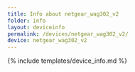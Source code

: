 ```yaml
---
title: Info about netgear_wag302_v2
folder: info
layout: deviceinfo
permalink: /devices/netgear_wag302_v2/
device: netgear_wag302_v2
---
```

{% include templates/device_info.md %}
